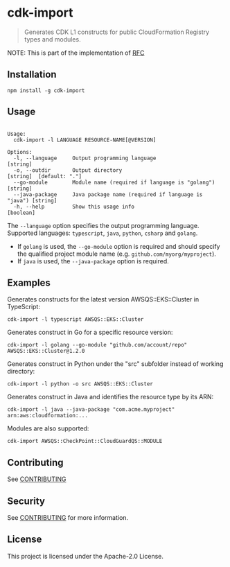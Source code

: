 # cdk-import

> Generates CDK L1 constructs for public CloudFormation Registry types and modules.

NOTE: This is part of the implementation of [RFC](https://github.com/aws/aws-cdk-rfcs/pull/356)

## Installation

```shell
npm install -g cdk-import
```

## Usage

```shell

Usage:
  cdk-import -l LANGUAGE RESOURCE-NAME[@VERSION]

Options:
  -l, --language     Output programming language                        [string]
  -o, --outdir       Output directory                                   [string]  [default: "."]
  --go-module        Module name (required if language is "golang")     [string]
  --java-package     Java package name (required if language is "java") [string]
  -h, --help         Show this usage info                               [boolean]
```

The `--language` option specifies the output programming language. Supported
languages: `typescript`, `java`, `python`, `csharp` and `golang`.

* If `golang` is used, the `--go-module` option is required and should
  specify the qualified project module name (e.g. `github.com/myorg/myproject`).
* If `java` is used, the `--java-package` option is required.

## Examples

Generates constructs for the latest version AWSQS::EKS::Cluster in TypeScript:

```shell
cdk-import -l typescript AWSQS::EKS::Cluster
```

Generates construct in Go for a specific resource version:

```shell
cdk-import -l golang --go-module "github.com/account/repo" AWSQS::EKS::Cluster@1.2.0
```

Generates construct in Python under the "src" subfolder instead of working directory:

```shell
cdk-import -l python -o src AWSQS::EKS::Cluster
```

Generates construct in Java and identifies the resource type by its ARN:

```shell
cdk-import -l java --java-package "com.acme.myproject" arn:aws:cloudformation:...
```

Modules are also supported:

```shell
cdk-import AWSQS::CheckPoint::CloudGuardQS::MODULE
```

## Contributing

See [CONTRIBUTING](CONTRIBUTING.md)

## Security

See [CONTRIBUTING](CONTRIBUTING.md#security-issue-notifications) for more information.

## License

This project is licensed under the Apache-2.0 License.
